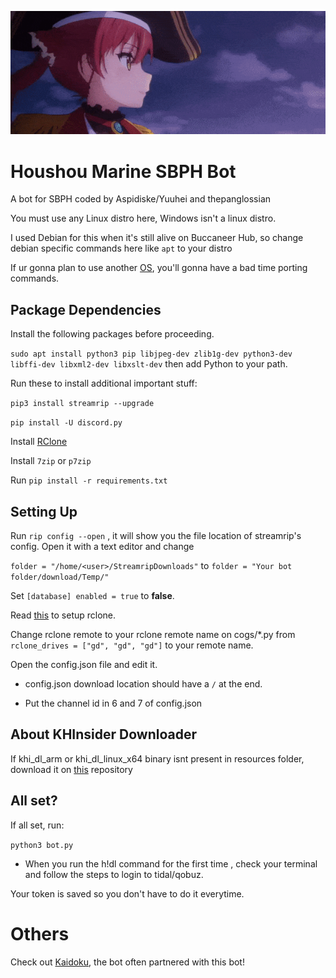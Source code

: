![alt text](https://github.com/Yuuhei/Houshou-Marine-SBPH-Bot/blob/main/marine-banner.gif?raw=true)

# Houshou Marine SBPH Bot
A bot for SBPH coded by Aspidiske/Yuuhei and thepanglossian

You must use any Linux distro here, Windows isn't a linux distro.

I used Debian for this when it's still alive on Buccaneer Hub, so change debian specific commands here like `apt` to your distro

If ur gonna plan to use another [OS](https://templeos.org/), you'll gonna have a bad time porting commands.

## Package Dependencies

Install the following packages before proceeding.

```sudo apt install python3 pip libjpeg-dev zlib1g-dev python3-dev libffi-dev libxml2-dev libxslt-dev```
then add Python to your path.

Run these to install additional important stuff: 

```pip3 install streamrip --upgrade```

```pip install -U discord.py```

Install [RClone](https://rclone.org/)

Install ```7zip``` or ``p7zip``

 Run ```pip install -r requirements.txt```

## Setting Up 

Run ```rip config --open``` , it will show you the file location of streamrip's config. Open it with a text editor and change

```folder = "/home/<user>/StreamripDownloads"``` to ```folder = "Your bot folder/download/Temp/"```

Set ```[database]
enabled = true``` to **false**.

Read [this](https://rclone.org/commands/rclone_config/) to setup rclone.

Change rclone remote to your rclone remote name on cogs/*.py from `rclone_drives = ["gd", "gd", "gd"]` to your remote name.

Open the config.json file and edit it.
* config.json download location should have a ```/``` at the end.

* Put the channel id in 6 and 7 of config.json

## About KHInsider Downloader

If khi_dl_arm or khi_dl_linux_x64 binary isnt present in resources folder, download it on [this](https://github.com/Sorrow446/KHInsider-Downloader) repository

## All set?
If all set, run:

```python3 bot.py```

* When you run the h!dl <link> command for the first time , check your terminal and follow the steps to login to tidal/qobuz.

Your token is saved so you don't have to do it everytime.

# Others

Check out [Kaidoku](https://github.com/Yuuhei/Kaidoku), the bot often partnered with this bot!
